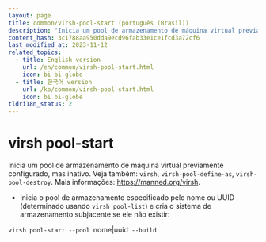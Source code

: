 ```yaml
---
layout: page
title: common/virsh-pool-start (português (Brasil))
description: "Inicia um pool de armazenamento de máquina virtual previamente configurado, mas inativo."
content_hash: 3c1788aa950dda9ecd96fab33e1ce1fcd3a72cf6
last_modified_at: 2023-11-12
related_topics:
  - title: English version
    url: /en/common/virsh-pool-start.html
    icon: bi bi-globe
  - title: 한국어 version
    url: /ko/common/virsh-pool-start.html
    icon: bi bi-globe
tldri18n_status: 2
---
```

# virsh pool-start

Inicia um pool de armazenamento de máquina virtual previamente configurado, mas inativo.
Veja também: `virsh`, `virsh-pool-define-as`, `virsh-pool-destroy`.
Mais informações: <https://manned.org/virsh>.

- Inicia o pool de armazenamento especificado pelo nome ou UUID (determinado usando `virsh pool-list`) e cria o sistema de armazenamento subjacente se ele não existir:

`virsh pool-start --pool `<span class="tldr-var badge badge-pill bg-dark-lm bg-white-dm text-white-lm text-dark-dm font-weight-bold">nome|uuid</span>` --build`
